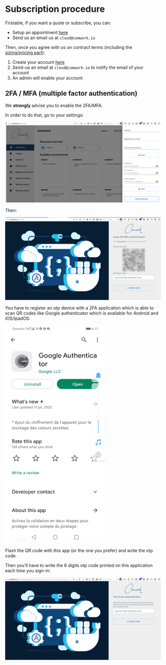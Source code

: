 # Subscription procedure

Firstable, if you want a quote or subscribe, you can:
* Setup an appointment [here](https://calendly.com/idriss-neumann/intro-comwork-cloud)
* Send us an email us at `cloud@comwork.io`

Then, once you agree with us on contract terms (including the [sizing/pricing part](./sizing_pricing.md)):

1. Create your account [here](https://cloud.comwork.io/signup)
2. Send-us an email at `cloud@comwork.io` to notify the email of your account
3. An admin will enable your account

## 2FA / MFA (multiple factor authentication)

We **strongly** advise you to enable the 2FA/MFA. 

In order to do that, go to your settings:

![enable_2fa](./img/enable_2fa.png)

Then:

![qr_2fa](./img/qr_2fa.png)

You have to register an otp device with a 2FA application which is able to scan QR codes like Google authenticator which is available for Android and IOS/IpadOS:

![authenticator_playstor](./img/authenticator_playstor.png)

Flash the QR code with this app (or the one you prefer) and write the otp code.

Then you'll have to write the 6 digits otp code printed on this application each time you sign-in:

![2fa_code](./img/2fa_code.png)
